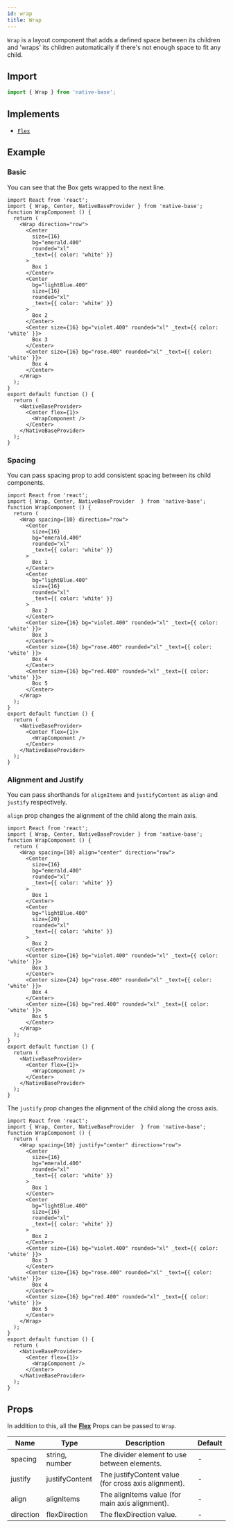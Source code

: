 ```yaml
---
id: wrap
title: Wrap
---
```


`Wrap` is a layout component that adds a defined space between its children and 'wraps' its children automatically if there's not enough space to fit any child.

## **Import**

```jsx
import { Wrap } from 'native-base';
```

## Implements

- [`Flex`](flex.md)

## Example

### Basic

You can see that the Box gets wrapped to the next line.

```SnackPlayer name=Wrap%20Usage
import React from 'react';
import { Wrap, Center, NativeBaseProvider } from 'native-base';
function WrapComponent () {
  return (
    <Wrap direction="row">
      <Center
        size={16}
        bg="emerald.400"
        rounded="xl"
        _text={{ color: 'white' }}
      >
        Box 1
      </Center>
      <Center
        bg="lightBlue.400"
        size={16}
        rounded="xl"
        _text={{ color: 'white' }}
      >
        Box 2
      </Center>
      <Center size={16} bg="violet.400" rounded="xl" _text={{ color: 'white' }}>
        Box 3
      </Center>
      <Center size={16} bg="rose.400" rounded="xl" _text={{ color: 'white' }}>
        Box 4
      </Center>
    </Wrap>
  );
}
export default function () {
  return (
    <NativeBaseProvider>
      <Center flex={1}>
        <WrapComponent />
      </Center>
    </NativeBaseProvider>
  );
}
```

### Spacing

You can pass spacing prop to add consistent spacing between its child components.

```SnackPlayer name=Wrap%20Spacing
import React from 'react';
import { Wrap, Center, NativeBaseProvider  } from 'native-base';
function WrapComponent () {
  return (
    <Wrap spacing={10} direction="row">
      <Center
        size={16}
        bg="emerald.400"
        rounded="xl"
        _text={{ color: 'white' }}
      >
        Box 1
      </Center>
      <Center
        bg="lightBlue.400"
        size={16}
        rounded="xl"
        _text={{ color: 'white' }}
      >
        Box 2
      </Center>
      <Center size={16} bg="violet.400" rounded="xl" _text={{ color: 'white' }}>
        Box 3
      </Center>
      <Center size={16} bg="rose.400" rounded="xl" _text={{ color: 'white' }}>
        Box 4
      </Center>
      <Center size={16} bg="red.400" rounded="xl" _text={{ color: 'white' }}>
        Box 5
      </Center>
    </Wrap>
  );
}
export default function () {
  return (
    <NativeBaseProvider>
      <Center flex={1}>
        <WrapComponent />
      </Center>
    </NativeBaseProvider>
  );
}
```

### Alignment and Justify

You can pass shorthands for `alignItems` and `justifyContent` as `align` and `justify` respectively.

`align` prop changes the alignment of the child along the main axis.

```SnackPlayer name=Wrap%20Align
import React from 'react';
import { Wrap, Center, NativeBaseProvider } from 'native-base';
function WrapComponent () {
  return (
    <Wrap spacing={10} align="center" direction="row">
      <Center
        size={16}
        bg="emerald.400"
        rounded="xl"
        _text={{ color: 'white' }}
      >
        Box 1
      </Center>
      <Center
        bg="lightBlue.400"
        size={20}
        rounded="xl"
        _text={{ color: 'white' }}
      >
        Box 2
      </Center>
      <Center size={16} bg="violet.400" rounded="xl" _text={{ color: 'white' }}>
        Box 3
      </Center>
      <Center size={24} bg="rose.400" rounded="xl" _text={{ color: 'white' }}>
        Box 4
      </Center>
      <Center size={16} bg="red.400" rounded="xl" _text={{ color: 'white' }}>
        Box 5
      </Center>
    </Wrap>
  );
}
export default function () {
  return (
    <NativeBaseProvider>
      <Center flex={1}>
        <WrapComponent />
      </Center>
    </NativeBaseProvider>
  );
}
```

The `justify` prop changes the alignment of the child along the cross axis.

```SnackPlayer name=Wrap%20Justify
import React from 'react';
import { Wrap, Center, NativeBaseProvider  } from 'native-base';
function WrapComponent () {
  return (
    <Wrap spacing={10} justify="center" direction="row">
      <Center
        size={16}
        bg="emerald.400"
        rounded="xl"
        _text={{ color: 'white' }}
      >
        Box 1
      </Center>
      <Center
        bg="lightBlue.400"
        size={16}
        rounded="xl"
        _text={{ color: 'white' }}
      >
        Box 2
      </Center>
      <Center size={16} bg="violet.400" rounded="xl" _text={{ color: 'white' }}>
        Box 3
      </Center>
      <Center size={16} bg="rose.400" rounded="xl" _text={{ color: 'white' }}>
        Box 4
      </Center>
      <Center size={16} bg="red.400" rounded="xl" _text={{ color: 'white' }}>
        Box 5
      </Center>
    </Wrap>
  );
}
export default function () {
  return (
    <NativeBaseProvider>
      <Center flex={1}>
        <WrapComponent />
      </Center>
    </NativeBaseProvider>
  );
}
```

## Props

In addition to this, all the **[Flex](flex.md)** Props can be passed to `Wrap`.

| Name      | Type           | Description                                          | Default |
| --------- | -------------- | ---------------------------------------------------- | ------- |
| spacing   | string, number | The divider element to use between elements.         | -       |
| justify   | justifyContent | The justifyContent value (for cross axis alignment). | -       |
| align     | alignItems     | The alignItems value (for main axis alignment).      | -       |
| direction | flexDirection  | The flexDirection value.                             | -       |

